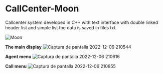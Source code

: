 # CallCenter-Moon
Callcenter system developed in C++ with text interface with double linked header list and simple list the data is saved in files txt.

![Moon](https://user-images.githubusercontent.com/119650235/206060471-5cde5de1-4479-4ee3-8d93-329f250a4b33.png)

**The main display**
![Captura de pantalla 2022-12-06 210544](https://user-images.githubusercontent.com/119650235/206078296-752d89d8-3fca-4281-936c-d61e7f5ecf2f.png)

**Agent menu**
![Captura de pantalla 2022-12-06 210616](https://user-images.githubusercontent.com/119650235/206078343-09163010-7621-45bb-aa9a-63f7d512f654.png)

**Call menu**
![Captura de pantalla 2022-12-06 210855](https://user-images.githubusercontent.com/119650235/206078655-8b6b0844-00e3-4e3e-b646-d438bdfd4c26.png)
